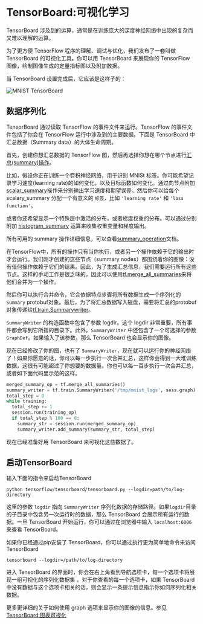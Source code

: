 # TensorBoard:可视化学习

TensorBoard 涉及到的运算，通常是在训练庞大的深度神经网络中出现的复杂而又难以理解的运算。

为了更方便 TensorFlow 程序的理解、调试与优化，我们发布了一套叫做 TensorBoard 的可视化工具。你可以用 TensorBoard 来展现你的 TensorFlow 图像，绘制图像生成的定量指标图以及附加数据。

当 TensorBoard 设置完成后，它应该是这样子的：

![MNIST TensorBoard](../images/mnist_tensorboard.png)

## 数据序列化

TensorBoard 通过读取 TensorFlow 的事件文件来运行。TensorFlow 的事件文件包括了你会在 TensorFlow 运行中涉及到的主要数据。下面是 TensorBoard 中汇总数据（Summary data）的大体生命周期。

首先，创建你想汇总数据的 TensorFlow 图，然后再选择你想在哪个节点进行[汇总(summary)操作](../api_docs/python/train.md#summary_options)。

比如，假设你正在训练一个卷积神经网络，用于识别 MNISt 标签。你可能希望记录学习速度(learning rate)的如何变化，以及目标函数如何变化。通过向节点附加[scalar_summary](../api_docs/python/train.md#scalary_summary)操作来分别输出学习速度和期望误差。然后你可以给每个 scalary_summary 分配一个有意义的 `标签`，比如 `'learning rate'` 和 `'loss function'`。

或者你还希望显示一个特殊层中激活的分布，或者梯度权重的分布。可以通过分别附加 [histogram_summary](../api_docs/python/train.md#histogram_summary) 运算来收集权重变量和梯度输出。

所有可用的 summary 操作详细信息，可以查看[summary_operation](../api_docs/python/train.md#summary_operation)文档。

在TensorFlow中，所有的操作只有当你执行，或者另一个操作依赖于它的输出时才会运行。我们刚才创建的这些节点（summary nodes）都围绕着你的图像：没有任何操作依赖于它们的结果。因此，为了生成汇总信息，我们需要运行所有这些节点。这样的手动工作是很乏味的，因此可以使用[tf.merge_all_summaries](../api_docs/python/train.md#scalary_summary)来将他们合并为一个操作。

然后你可以执行合并命令，它会依据特点步骤将所有数据生成一个序列化的`Summary` protobuf对象。最后，为了将汇总数据写入磁盘，需要将汇总的protobuf对象传递给[tf.train.Summarywriter](../api_docs/python/train.md#SummaryWriter)。

`SummaryWriter` 的构造函数中包含了参数 logdir。这个 logdir 非常重要，所有事件都会写到它所指的目录下。此外，`SummaryWriter` 中还包含了一个可选择的参数 `GraphDef`。如果输入了该参数，那么 TensorBoard 也会显示你的图像。

现在已经修改了你的图，也有了 `SummaryWriter`，现在就可以运行你的神经网络了！如果你愿意的话，你可以每一步执行一次合并汇总，这样你会得到一大堆训练数据。这很有可能超过了你想要的数据量。你也可以每一百步执行一次合并汇总，或者如下面代码里示范的这样。

```python
merged_summary_op = tf.merge_all_summaries()
summary_writer = tf.train.SummaryWriter('/tmp/mnist_logs', sess.graph)
total_step = 0
while training:
  total_step += 1
  session.run(training_op)
  if total_step % 100 == 0:
    summary_str = session.run(merged_summary_op)
    summary_writer.add_summary(summary_str, total_step)
```

现在已经准备好用 TensorBoard 来可视化这些数据了。

## 启动TensorBoard

输入下面的指令来启动TensorBoard

```
python tensorflow/tensorboard/tensorboard.py --logdir=path/to/log-directory
```

这里的参数 `logdir` 指向 `SummaryWriter` 序列化数据的存储路径。如果`logdir`目录的子目录中包含另一次运行时的数据，那么 TensorBoard 会展示所有运行的数据。一旦 TensorBoard 开始运行，你可以通过在浏览器中输入 `localhost:6006` 来查看 TensorBoard。

如果你已经通过pip安装了 TensorBoard，你可以通过执行更为简单地命令来访问 TensorBoard

```
tensorboard --logdir=/path/to/log-directory
```

进入 TensorBoard 的界面时，你会在右上角看到导航选项卡，每一个选项卡将展现一组可视化的序列化数据集 。对于你查看的每一个选项卡，如果 TensorBoard 中没有数据与这个选项卡相关的话，则会显示一条提示信息指示你如何序列化相关数据。

更多更详细的关于如何使用 graph 选项来显示你的图像的信息。参见 [TensorBoard:图表可视化](./graph_viz.md)
